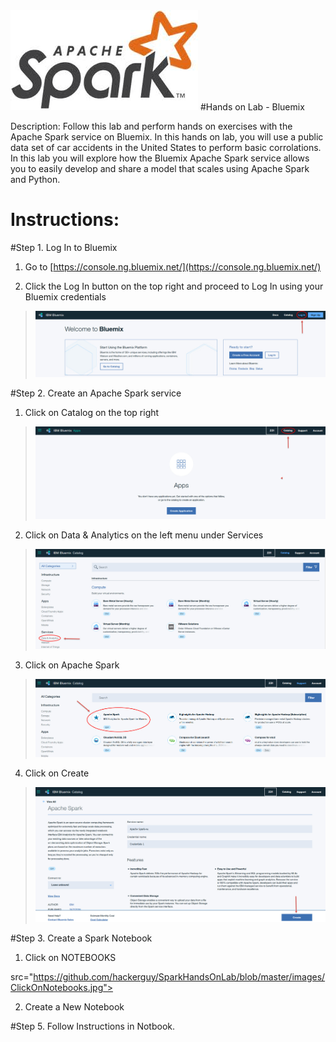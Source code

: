 <img src="https://github.com/hackerguy/SparkHandsOnLab/blob/master/images/SparkLogo.jpg">
#Hands on Lab - Bluemix

Description: Follow this lab and perform hands on exercises with the Apache Spark service on Bluemix. In this hands on lab, you will use a public data set of car accidents in the United States to perform basic corrolations. In this lab you will explore how the Bluemix Apache Spark service allows you to easily develop and share a model that scales using Apache Spark and Python.

# Instructions:

#Step 1. Log In to Bluemix

1.  Go to [https://console.ng.bluemix.net/](https://console.ng.bluemix.net/)

2.  Click the Log In button on the top right and proceed to Log In using your Bluemix credentials

 > <img src="https://github.com/hackerguy/SparkHandsOnLab/blob/master/images/BluemixLogin.jpg">

#Step 2. Create an Apache Spark service

1. Click on Catalog on the top right

 > <img src="https://github.com/hackerguy/SparkHandsOnLab/blob/master/images/ClickOnCatalog.jpg">

2. Click on Data & Analytics on the left menu under Services

 > <img src="https://github.com/hackerguy/SparkHandsOnLab/blob/master/images/ClickOnData&Analytics.jpg">

3. Click on Apache Spark

 > <img src="https://github.com/hackerguy/SparkHandsOnLab/blob/master/images/ClickOnApacheSpark.jpg">

4. Click on Create

> <img src="https://github.com/hackerguy/SparkHandsOnLab/blob/master/images/ClickOnCreate.jpg">

#Step 3. Create a Spark Notebook

1. Click on NOTEBOOKS

src="https://github.com/hackerguy/SparkHandsOnLab/blob/master/images/ClickOnNotebooks.jpg">

2. Create a New Notebook

#Step 5. Follow Instructions in Notbook.
